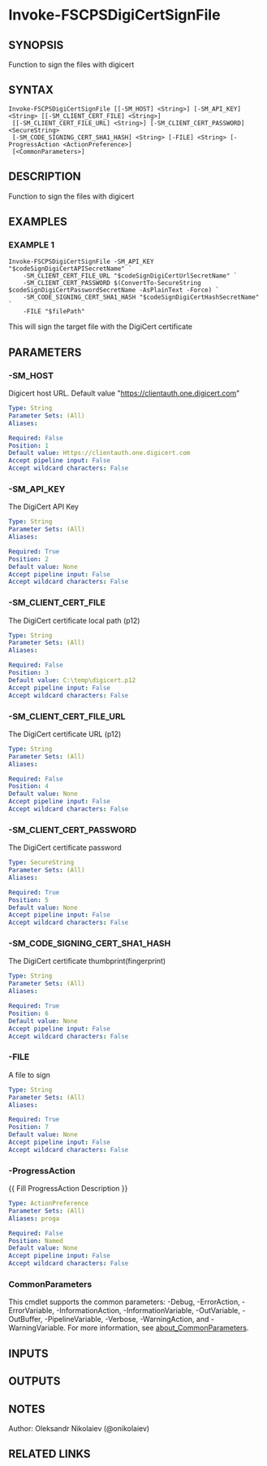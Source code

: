 ﻿---
external help file: fscps.tools-help.xml
Module Name: fscps.tools
online version:
schema: 2.0.0
---

# Invoke-FSCPSDigiCertSignFile

## SYNOPSIS
Function to sign the files with digicert

## SYNTAX

```
Invoke-FSCPSDigiCertSignFile [[-SM_HOST] <String>] [-SM_API_KEY] <String> [[-SM_CLIENT_CERT_FILE] <String>]
 [[-SM_CLIENT_CERT_FILE_URL] <String>] [-SM_CLIENT_CERT_PASSWORD] <SecureString>
 [-SM_CODE_SIGNING_CERT_SHA1_HASH] <String> [-FILE] <String> [-ProgressAction <ActionPreference>]
 [<CommonParameters>]
```

## DESCRIPTION
Function to sign the files with digicert

## EXAMPLES

### EXAMPLE 1
```
Invoke-FSCPSDigiCertSignFile -SM_API_KEY "$codeSignDigiCertAPISecretName" `
    -SM_CLIENT_CERT_FILE_URL "$codeSignDigiCertUrlSecretName" `
    -SM_CLIENT_CERT_PASSWORD $(ConvertTo-SecureString $codeSignDigiCertPasswordSecretName -AsPlainText -Force) `
    -SM_CODE_SIGNING_CERT_SHA1_HASH "$codeSignDigiCertHashSecretName" `
    -FILE "$filePath"
```

This will sign the target file with the DigiCert certificate

## PARAMETERS

### -SM_HOST
Digicert host URL.
Default value "https://clientauth.one.digicert.com"

```yaml
Type: String
Parameter Sets: (All)
Aliases:

Required: False
Position: 1
Default value: Https://clientauth.one.digicert.com
Accept pipeline input: False
Accept wildcard characters: False
```

### -SM_API_KEY
The DigiCert API Key

```yaml
Type: String
Parameter Sets: (All)
Aliases:

Required: True
Position: 2
Default value: None
Accept pipeline input: False
Accept wildcard characters: False
```

### -SM_CLIENT_CERT_FILE
The DigiCert certificate local path (p12)

```yaml
Type: String
Parameter Sets: (All)
Aliases:

Required: False
Position: 3
Default value: C:\temp\digicert.p12
Accept pipeline input: False
Accept wildcard characters: False
```

### -SM_CLIENT_CERT_FILE_URL
The DigiCert certificate URL (p12)

```yaml
Type: String
Parameter Sets: (All)
Aliases:

Required: False
Position: 4
Default value: None
Accept pipeline input: False
Accept wildcard characters: False
```

### -SM_CLIENT_CERT_PASSWORD
The DigiCert certificate password

```yaml
Type: SecureString
Parameter Sets: (All)
Aliases:

Required: True
Position: 5
Default value: None
Accept pipeline input: False
Accept wildcard characters: False
```

### -SM_CODE_SIGNING_CERT_SHA1_HASH
The DigiCert certificate thumbprint(fingerprint)

```yaml
Type: String
Parameter Sets: (All)
Aliases:

Required: True
Position: 6
Default value: None
Accept pipeline input: False
Accept wildcard characters: False
```

### -FILE
A file to sign

```yaml
Type: String
Parameter Sets: (All)
Aliases:

Required: True
Position: 7
Default value: None
Accept pipeline input: False
Accept wildcard characters: False
```

### -ProgressAction
{{ Fill ProgressAction Description }}

```yaml
Type: ActionPreference
Parameter Sets: (All)
Aliases: proga

Required: False
Position: Named
Default value: None
Accept pipeline input: False
Accept wildcard characters: False
```

### CommonParameters
This cmdlet supports the common parameters: -Debug, -ErrorAction, -ErrorVariable, -InformationAction, -InformationVariable, -OutVariable, -OutBuffer, -PipelineVariable, -Verbose, -WarningAction, and -WarningVariable. For more information, see [about_CommonParameters](http://go.microsoft.com/fwlink/?LinkID=113216).

## INPUTS

## OUTPUTS

## NOTES
Author: Oleksandr Nikolaiev (@onikolaiev)

## RELATED LINKS
